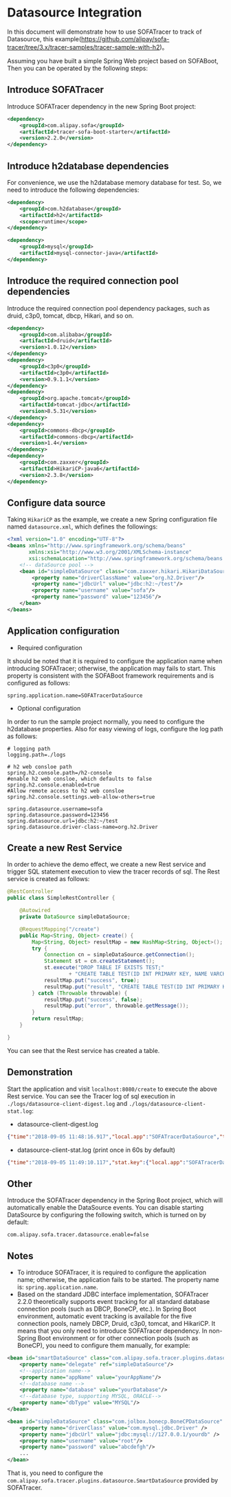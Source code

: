 # Datasource Integration

In this document will demonstrate how to use SOFATracer to track of Datasource, this example(https://github.com/alipay/sofa-tracer/tree/3.x/tracer-samples/tracer-sample-with-h2)。

Assuming you have built a simple Spring Web project based on SOFABoot, Then you can be operated by the following steps:

## Introduce SOFATracer
Introduce SOFATracer dependency in the new Spring Boot project:
```xml
<dependency>
	<groupId>com.alipay.sofa</groupId>
	<artifactId>tracer-sofa-boot-starter</artifactId>
	<version>2.2.0</version>
</dependency>
```

## Introduce h2database dependencies
For convenience, we use the h2database memory database for test. So, we need to introduce the following dependencies:
```xml
<dependency>
	<groupId>com.h2database</groupId>
	<artifactId>h2</artifactId>
	<scope>runtime</scope>
</dependency>

<dependency>
	<groupId>mysql</groupId>
	<artifactId>mysql-connector-java</artifactId>
</dependency>
```

## Introduce the required connection pool dependencies
Introduce the required connection pool dependency packages, such as druid, c3p0, tomcat, dbcp, Hikari, and so on.
```xml
<dependency>
	<groupId>com.alibaba</groupId>
	<artifactId>druid</artifactId>
	<version>1.0.12</version>
</dependency>
<dependency>
	<groupId>c3p0</groupId>
	<artifactId>c3p0</artifactId>
	<version>0.9.1.1</version>
</dependency>
<dependency>
	<groupId>org.apache.tomcat</groupId>
	<artifactId>tomcat-jdbc</artifactId>
	<version>8.5.31</version>
</dependency>
<dependency>
	<groupId>commons-dbcp</groupId>
	<artifactId>commons-dbcp</artifactId>
	<version>1.4</version>
</dependency>
<dependency>
	<groupId>com.zaxxer</groupId>
	<artifactId>HikariCP-java6</artifactId>
	<version>2.3.8</version>
</dependency>
```

## Configure data source
Taking `HikariCP` as the example, we create a new  Spring configuration file named `datasource.xml`, which defines the followings:
```xml
<?xml version="1.0" encoding="UTF-8"?>
<beans xmlns="http://www.springframework.org/schema/beans"
       xmlns:xsi="http://www.w3.org/2001/XMLSchema-instance"
       xsi:schemaLocation="http://www.springframework.org/schema/beans http://www.springframework.org/schema/beans/spring-beans.xsd">
    <!-- dataSource pool -->
    <bean id="simpleDataSource" class="com.zaxxer.hikari.HikariDataSource" destroy-method="close" primary="true">
        <property name="driverClassName" value="org.h2.Driver"/>
        <property name="jdbcUrl" value="jdbc:h2:~/test"/>
        <property name="username" value="sofa"/>
        <property name="password" value="123456"/>
    </bean>
</beans>
```

## Application configuration
+ Required configuration

It should be noted that it is required to configure the application name when introducing SOFATracer; otherwise, the application may fails to start. This property is consistent with the SOFABoot framework requirements and is configured as follows:
```properties
spring.application.name=SOFATracerDataSource
```

+ Optional configuration

In order to run the sample project normally, you need to configure the h2database properties. Also for easy viewing of logs, configure the log path as follows:
```properties
# logging path
logging.path=./logs

# h2 web consloe path
spring.h2.console.path=/h2-console
#enable h2 web consloe, which defaults to false
spring.h2.console.enabled=true
#Allow remote access to h2 web consloe
spring.h2.console.settings.web-allow-others=true

spring.datasource.username=sofa
spring.datasource.password=123456
spring.datasource.url=jdbc:h2:~/test
spring.datasource.driver-class-name=org.h2.Driver
```

## Create a new Rest Service
In order to achieve the demo effect, we create a new Rest service and trigger SQL statement execution to view the tracer records of sql. The Rest service is created as follows:

```java
@RestController
public class SimpleRestController {

    @Autowired
    private DataSource simpleDataSource;

    @RequestMapping("/create")
    public Map<String, Object> create() {
        Map<String, Object> resultMap = new HashMap<String, Object>();
        try {
            Connection cn = simpleDataSource.getConnection();
            Statement st = cn.createStatement();
            st.execute("DROP TABLE IF EXISTS TEST;"
                    + "CREATE TABLE TEST(ID INT PRIMARY KEY, NAME VARCHAR(255));");
            resultMap.put("success", true);
            resultMap.put("result", "CREATE TABLE TEST(ID INT PRIMARY KEY, NAME VARCHAR(255))");
        } catch (Throwable throwable) {
            resultMap.put("success", false);
            resultMap.put("error", throwable.getMessage());
        }
        return resultMap;
    }

}
```

You can see that the Rest service has created a table.

## Demonstration
Start the application and visit `localhost:8080/create` to execute the above Rest service. You can see the Tracer log of sql execution in `./logs/datasource-client-digest.log` and `./logs/datasource-client-stat.log`:
+ datasource-client-digest.log
```json
{"time":"2018-09-05 11:48:16.917","local.app":"SOFATracerDataSource","traceId":"1e323a031536119296795100182779","spanId":"0.1.2","database.name":"test","sql":"DROP TABLE IF EXISTS TEST;CREATE TABLE TEST(ID INT PRIMARY KEY%2C NAME VARCHAR(255));","result.code":"success","total.time":"103ms","connection.establish.span":"92ms","db.execute.cost":"8ms","database.type":"h2","database.endpoint":"jdbc:h2:~/test:-1","current.thread.name":"http-nio-8080-exec-1","baggage":""}
```

+ datasource-client-stat.log (print once in 60s by default)
```json
{"time":"2018-09-05 11:49:10.117","stat.key":{"local.app":"SOFATracerDataSource","database.name":"test"},"count":1,"total.cost.milliseconds":103,"success":"true","load.test":"F"}
```

## Other
Introduce the SOFATracer dependency in the Spring Boot project, which will automatically enable the DataSource events. You can disable starting DataSource by configuring the following switch, which is turned on by default:
```properties
com.alipay.sofa.tracer.datasource.enable=false
```

## Notes
+ To introduce SOFATracer, it is required to configure the application name; otherwise, the application fails to be started. The property name is: `spring.application.name`.
+ Based on the standard JDBC interface implementation, SOFATracer 2.2.0 theoretically supports event tracking for all standard database connection pools (such as DBCP, BoneCP, etc.). In Spring Boot environment, automatic event tracking is available for the five connection pools, namely DBCP, Druid, c3p0, tomcat, and HikariCP. It means that you only need to introduce SOFATracer dependency. In non-Spring Boot environment or for other connection pools (such as BoneCP), you need to configure them manually, for example:
```xml
<bean id="smartDataSource" class="com.alipay.sofa.tracer.plugins.datasource.SmartDataSource" init-method="init">
    <property name="delegate" ref="simpleDataSource"/>
    <!--application name-->
    <property name="appName" value="yourAppName"/>
    <!--database name -->
    <property name="database" value="yourDatabase"/>
    <!--database type, supporting MYSQL, ORACLE-->
    <property name="dbType" value="MYSQL"/>
</bean>

<bean id="simpleDataSource" class="com.jolbox.bonecp.BoneCPDataSource" destroy-method="close">
    <property name="driverClass" value="com.mysql.jdbc.Driver" />
    <property name="jdbcUrl" value="jdbc:mysql://127.0.0.1/yourdb" />
    <property name="username" value="root"/>
    <property name="password" value="abcdefgh"/>
    ...
</bean>
```

That is, you need to configure the `com.alipay.sofa.tracer.plugins.datasource.SmartDataSource` provided by SOFATracer.